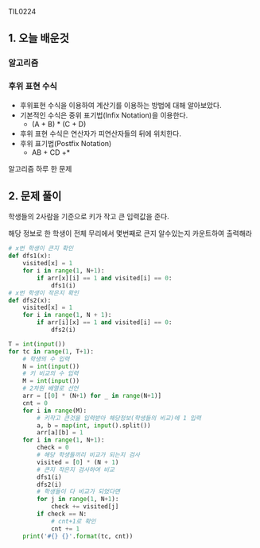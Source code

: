TIL0224

## 1. 오늘 배운것

### 알고리즘

### 후위 표현 수식

- 후위표현 수식을 이용하여 계산기를 이용하는 방법에 대해 알아보았다.
- 기본적인 수식은 중위 표기법(Infix Notation)을 이용한다.
  - (A + B) * (C + D)
- 후위 표현 수식은 연산자가 피연산자들의 뒤에 위치한다.
- 후위 표기법(Postfix Notation)
  - AB + CD +*



알고리즘 하루 한 문제

## 2. 문제 풀이

학생들의 2사람을 기준으로 키가 작고 큰 입력값을 준다.

해당 정보로 한 학생이 전체 무리에서 몇번째로 큰지 알수있는지 카운트하여 출력해라

``````python
# x번 학생이 큰지 확인
def dfs1(x):
    visited[x] = 1
    for i in range(1, N+1):
        if arr[x][i] == 1 and visited[i] == 0:
            dfs1(i)
# x번 학생이 작은지 확인
def dfs2(x):
    visited[x] = 1
    for i in range(1, N + 1):
        if arr[i][x] == 1 and visited[i] == 0:
            dfs2(i)

T = int(input())
for tc in range(1, T+1):
    # 학생의 수 입력
    N = int(input())
    # 키 비교의 수 입력
    M = int(input())
    # 2차원 배열로 선언
    arr = [[0] * (N+1) for _ in range(N+1)]
    cnt = 0
    for i in range(M):
        # 키작고 큰것을 입력받아 해당정보(학생들의 비교)에 1 입력
        a, b = map(int, input().split())
        arr[a][b] = 1
    for i in range(1, N+1):
        check = 0
        # 해당 학생들끼리 비교가 되는지 검사
        visited = [0] * (N + 1)
        # 큰지 작은지 검사하여 비교
        dfs1(i)
        dfs2(i)
        # 학생들이 다 비교가 되었다면
        for j in range(1, N+1):
            check += visited[j]
        if check == N:
            # cnt+1로 확인
            cnt += 1
    print('#{} {}'.format(tc, cnt))
``````



